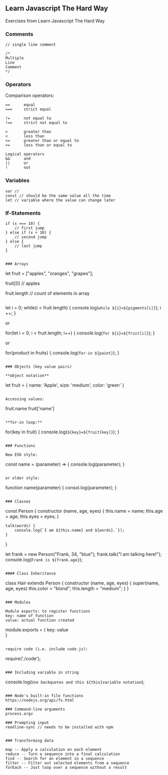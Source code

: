## Learn Javascript The Hard Way

Exercises from Learn Javascript The Hard Way

### Comments
```
// single line comment

/*
Multiple
Line
Comment
*/
```

### Operators

Comparison operators:

```
==		equal
===		strict equal

!=		not equal to
!==		strict not equal to

>		greater than
<		less than
<=		greater than or equal to
>=		less than or equal to
```

```
Logical operators
&& 		and
||		or
!		not
```

### Variables

```
var //
const // should be the same value all the time
let // variable where the value can change later
```

### If-Statements

```
if (x === 10) {
	// first jump
} else if (x < 10) {
	// second jump
} else {
	// last jump
}


### Arrays

```
let fruit = ["apples", "oranges", "grapes"];

fruit[0] // apples

fruit.length // count of elements in array

```

```
let i = 0;
while(i < fruit.length) {
	console.log(`while ${i}=${pigments[i]}`);
	i ++;
}

or

for(let i = 0; i < fruit.length; i++) {
	console.log(`for ${i}=${fruit[i]}`);
}

or 

for(product in fruits) {
	console.log(`for-in ${paint}`);
}	

```

### Objects (key value pairs)

**object notation**

```
let fruit = {
	name: 'Apple',
	size: 'medium',
	color: 'green'
}
```

Accessing values:
```
fruit.name
fruit['name']
```

**for-in loop:**

```
for(key in fruit) {
  console.log(`${key}=${fruit[key]}`);
}
```

### Functions

New ES6 style:

```
const name = (parameter) => {
	console.log(parameter);
}
```

or older style:

```
function name(parameter) {
	consol.log(parameter);
}
```

### Classes

```
const Person {
	constructor (name, age, eyes) {
		this.name = name;
		this.age = age;
		this.eyes = eyes;
	}

	talk(words) {
		console.log{`I am ${this.name} and ${words}.`});
	}
}

let frank = new Person("Frank, 34, "blue");
frank.talk("I am talking here!");
console.log(`Frank is ${frank.age}`);

```

#### Class Inheritance

```
class Hair extends Person {
	constructor (name, age, eyes) {
		super(name, age, eyes)
		this.color = "blond";
		this.length = "medium";
	}
}
```

### Modules

Module exports: to register functions
key: name of function
value: actual function created

```
module.exports = {
	key: value	
}
```

require code (i.e. include code.js):

```
require('./code');
```

### Including variable in string

```
console.log(`Use backquotes and this ${this}variable notation`);
```

### Node's built-in file functions
https://nodejs.org/api/fs.html

### Command-line arguments
process.argv

### Prompting input
readline-sync // needs to be installed with npm


### Transforming data

map -- Apply a calculation on each element
reduce -- Turn a sequence into a final calculation
find -- Search for an element in a sequence
filter -- Filter out selected elements from a sequence
forEach -- Just loop over a sequence without a result